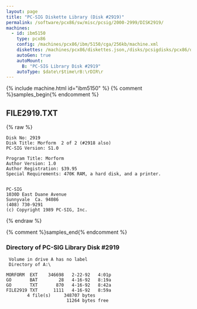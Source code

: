 ```yaml
---
layout: page
title: "PC-SIG Diskette Library (Disk #2919)"
permalink: /software/pcx86/sw/misc/pcsig/2000-2999/DISK2919/
machines:
  - id: ibm5150
    type: pcx86
    config: /machines/pcx86/ibm/5150/cga/256kb/machine.xml
    diskettes: /machines/pcx86/diskettes.json,/disks/pcsigdisks/pcx86/diskettes.json
    autoGen: true
    autoMount:
      B: "PC-SIG Library Disk #2919"
    autoType: $date\r$time\rB:\rDIR\r
---
```


{% include machine.html id="ibm5150" %}
{% comment %}samples_begin{% endcomment %}

## FILE2919.TXT

{% raw %}
```
Disk No: 2919                                                           
Disk Title: Morform  2 of 2 (#2918 also)                                
PC-SIG Version: S1.0                                                    
                                                                        
Program Title: Morform                                                  
Author Version: 1.0                                                     
Author Registration: $39.95                                             
Special Requirements: 470K RAM, a hard disk, and a printer.             
                                                                        
                                                                        
PC-SIG                                                                  
1030D East Duane Avenue                                                 
Sunnyvale  Ca. 94086                                                    
(408) 730-9291                                                          
(c) Copyright 1989 PC-SIG, Inc.                                         
```
{% endraw %}

{% comment %}samples_end{% endcomment %}

### Directory of PC-SIG Library Disk #2919

     Volume in drive A has no label
     Directory of A:\

    MORFORM  EXT    346698   2-22-92   4:01p
    GO       BAT        28   4-16-92   8:19a
    GO       TXT       870   4-16-92   8:42a
    FILE2919 TXT      1111   4-16-92   8:59a
            4 file(s)     348707 bytes
                           11264 bytes free

